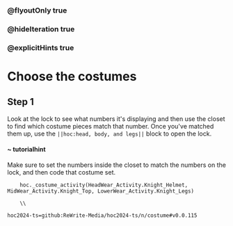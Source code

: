 ### @flyoutOnly true
### @hideIteration true
### @explicitHints true

# Choose the costumes

## Step 1
Look at the lock to see what numbers it's displaying and then use the closet to find which costume pieces match that number. Once you've matched them up, use the ``||hoc:head, body, and legs||`` block to open the lock.

#### ~ tutorialhint
Make sure to set the numbers inside the closet to match the numbers on the lock, and then code that costume set.


```ghost
    hoc._costume_activity(HeadWear_Activity.Knight_Helmet, MidWear_Activity.Knight_Top, LowerWear_Activity.Knight_Legs)
```
```template     
    \\
```

```package
hoc2024-ts=github:ReWrite-Media/hoc2024-ts/n/costume#v0.0.115
```